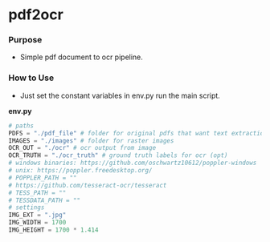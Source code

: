 # pdf2ocr

### Purpose

* Simple pdf document to ocr pipeline.


### How to Use

* Just set the constant variables in env.py run the main script.

**env.py**
```python
# paths
PDFS = "./pdf_file" # folder for original pdfs that want text extraction
IMAGES = "./images" # folder for raster images
OCR_OUT = "./ocr" # ocr output from image
OCR_TRUTH = "./ocr_truth" # ground truth labels for ocr (opt)
# windows binaries: https://github.com/oschwartz10612/poppler-windows
# unix: https://poppler.freedesktop.org/
# POPPLER_PATH = ""
# https://github.com/tesseract-ocr/tesseract
# TESS_PATH = ""
# TESSDATA_PATH = ""
# settings
IMG_EXT = ".jpg"
IMG_WIDTH = 1700
IMG_HEIGHT = 1700 * 1.414
```